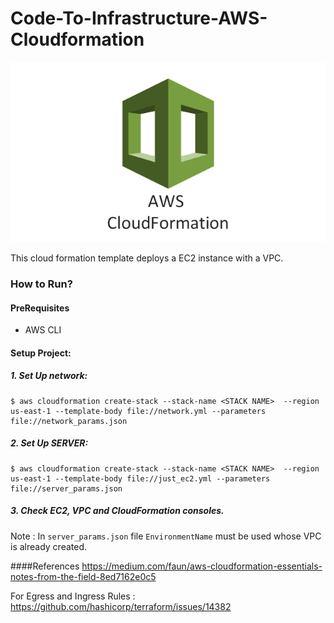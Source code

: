 # Code-To-Infrastructure-AWS-Cloudformation

![alt](cf.png)

This cloud formation template deploys a EC2 instance with a VPC.

### How to Run?

#### PreRequisites

- AWS CLI

#### Setup Project:

##### 1. Set Up network:

```
$ aws cloudformation create-stack --stack-name <STACK NAME>  --region us-east-1 --template-body file://network.yml --parameters file://network_params.json
```

##### 2. Set Up SERVER:

```
$ aws cloudformation create-stack --stack-name <STACK NAME>  --region us-east-1 --template-body file://just_ec2.yml --parameters file://server_params.json
```

##### 3. Check EC2, VPC and CloudFormation consoles.

Note : In `server_params.json` file `EnvironmentName` must be used whose VPC is already created.

####References
https://medium.com/faun/aws-cloudformation-essentials-notes-from-the-field-8ed7162e0c5

For Egress and Ingress Rules : https://github.com/hashicorp/terraform/issues/14382
